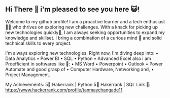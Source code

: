 ## Hi There 👋 i'm pleased to see you here 😺!

Welcome to my github profile!
I am a proactive learner and a tech enthusiast🧑‍💻 who thrives on exploring new challenges. With a knack for picking up new technologies quickly🤺, 
I am always seeking opportunities to expand my knowledge and skillset. I bring a combination of a curious mind 🤔 and solid technical skills to every project.

I'm always exploring new technologies. Right now, I'm diving deep into:
• Data Analytics
• Power BI
• SQL
• Python 
• Advanced Excel
also i am Proefficient in softwares like 🥇:
• MS Word
• Powerpoint
• Outlook
• Power Automate
and good grasp of
• Computer Hardware, Networking and,
• Project Management.

My Achievements:
5🌟 Hakerrank | Python
5🌟 Hakerrank | SQL
Link 🔗: https://www.hackerrank.com/profile/tanmaychangade11

